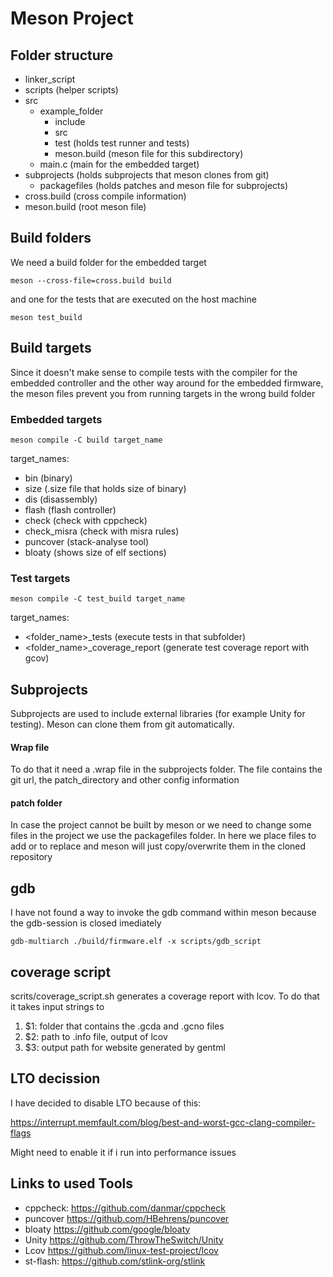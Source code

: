 # Meson Project

## Folder structure
- linker_script
- scripts (helper scripts)
- src
    * example_folder
        * include
        * src
        * test (holds test runner and tests)
        * meson.build (meson file for this subdirectory)
    * main.c (main for the embedded target)
- subprojects (holds subprojects that meson clones from git)
    * packagefiles (holds patches and meson file for subprojects)
- cross.build (cross compile information)
- meson.build (root meson file)

## Build folders
We need a build folder for the embedded target
~~~
meson --cross-file=cross.build build
~~~
and one for the tests that are executed on the host machine
~~~
meson test_build
~~~
## Build targets
Since it doesn't make sense to compile tests with the compiler for the embedded controller and the other way around for the embedded firmware, the meson files prevent you from running targets in the wrong build folder

### Embedded targets
~~~
meson compile -C build target_name
~~~
target_names:
* bin (binary)
* size (.size file that holds size of binary)
* dis (disassembly)
* flash (flash controller)
* check (check with cppcheck)
* check_misra (check with misra rules)
* puncover (stack-analyse tool)
* bloaty (shows size of elf sections)
### Test targets
~~~
meson compile -C test_build target_name
~~~
target_names:
* <folder_name\>_tests (execute tests in that subfolder)
* <folder_name\>_coverage_report (generate test coverage report with gcov)
## Subprojects
Subprojects are used to include external libraries (for example Unity for testing). Meson can clone them from git automatically.
#### Wrap file
To do that it need a .wrap file in the subprojects folder. The file contains the git url, the patch_directory and other config information
#### patch folder
In case the project cannot be built by meson or we need to change some files in the project we use the packagefiles folder. In here we place files to add or to replace and meson will just copy/overwrite them in the cloned repository
## gdb
I have not found a way to invoke the gdb command within meson because the gdb-session is closed imediately
~~~
gdb-multiarch ./build/firmware.elf -x scripts/gdb_script
~~~
## coverage script
scrits/coverage_script.sh generates a coverage report with lcov. To do that it takes input strings to
1. $1: folder that contains the .gcda and .gcno files
2. $2: path to .info file, output of lcov
3. $3: output path for website generated by gentml

## LTO decission
I have decided to disable LTO because of this:

https://interrupt.memfault.com/blog/best-and-worst-gcc-clang-compiler-flags

Might need to enable it if i run into performance issues

## Links to used Tools
* cppcheck: https://github.com/danmar/cppcheck
* puncover https://github.com/HBehrens/puncover
* bloaty https://github.com/google/bloaty
* Unity https://github.com/ThrowTheSwitch/Unity
* Lcov https://github.com/linux-test-project/lcov
* st-flash: https://github.com/stlink-org/stlink